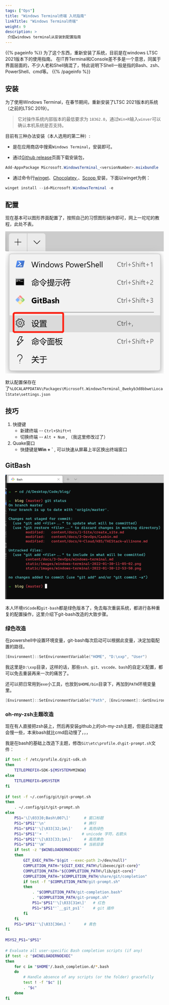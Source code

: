 ```yaml
---
tags: ["Ops"]
title: "Windows Terminal终端 入坑指南"
linkTitle: "Windows Terminal终端"
weight: 9
description: >
 介绍windows terminal从安装到配置指南
---
```


{{% pageinfo %}}
为了这个东西，重新安装了系统，目前是在windows LTSC 2021版本下的使用指南。
在IT界Terminal和Console差不多是一个意思，同属于界面层面的，不少人老和Shell搞混了，特此说明下Shell一般是指的Bash、zsh、PowerShell、cmd等。
{{% /pageinfo %}}


## 安装

为了使用Windows Terminal，在春节期间，重新安装了LTSC 2021版本的系统（之前的LTSC 2019）。

> 它对操作系统内部版本的最低要求为 `18362.0`，通过`Win+R`输入`winver`可以确认本机系统是否支持。

目前有三种办法安装（本人选用的第二种）:

- 是在应用商店中搜索`Windows Terminal`，安装即可。

- 通过[Github release](https://github.com/microsoft/terminal/releases)页面下载安装包，

```powershell
Add-AppxPackage Microsoft.WindowsTerminal_<versionNumber>.msixbundle
```
- 通过命令行[winget](https://github.com/microsoft/winget-cli)、[Chocolatey ](https://chocolatey.org/)、[Scoop ](https://scoop.sh/)安装，下面以winget为例：

```powershell
winget install --id=Microsoft.WindowsTerminal -e
```

## 配置

现在基本可以图形界面配置了，按照自己的习惯图形操作即可，网上一坨坨的教程，此处不表。

![](/images/windows-terminal-2022-01-30-12-53-50.png)

默认配置保存在了`%LOCALAPPDATA%\Packages\Microsoft.WindowsTerminal_8wekyb3d8bbwe\LocalState\settings.json`

## 技巧

1. 快捷键
   - 新建终端 -- `Ctrl+Shift+t`
   - 切换终端 -- `Alt + Num` , （我这里修改过了）
2. Quake窗口
   - 快捷键是**Win + \`** , 可以快速从屏幕上半区换出终端窗口


## GitBash

![](/images/windows-terminal-2022-01-30-13-32-26.png)

本人环境`VSCode`和`git-bash`都是绿色版本了，免去每次重装系统，都进行各种重复的配置操作，这里介绍下git-bash改造的大致步骤。

### 绿色改造

在powershell中设置环境变量，git-bash每次启动可以根据此变量，决定加载配置的路径。
```powershell
[Environment]::SetEnvironmentVariable("HOME", "D:\xxp", "User")
```

我这里是`D:\xxp`目录，这样的话，那些`ssh、git、vscode、bash`的自定义配置，都可以免去重装再来一次的痛苦了。

还可以把日常用到`exe`小工具，也放到`$HOME/bin`目录下，再加到`PATH`环境变量里。
```powershell
[Environment]::SetEnvironmentVariable("Path", [Environment]::GetEnvironmentVariable("Path", "User") + ";D:\xxp\bin","User")
```

### oh-my-zsh主题改造

现在有人直接把zsh装上，然后再安装github上的oh-my-zsh主题，但是启动速度会慢一些，本来bash就比cmd启动慢了，，，

我是在bash的基础上改造下主题，修改`Git\etc\profile.d\git-prompt.sh`文件：

```bash
if test -f /etc/profile.d/git-sdk.sh
then
	TITLEPREFIX=SDK-${MSYSTEM#MINGW}
else
	TITLEPREFIX=$MSYSTEM
fi

if test -f ~/.config/git/git-prompt.sh
then
	. ~/.config/git/git-prompt.sh
else
	PS1='\[\033]0;Bash\007\]'      # 窗口标题
	PS1="$PS1"'\n'                 # 换行
	PS1="$PS1"'\[\033[32;1m\]'     # 高亮绿色
	PS1="$PS1"'➜  '               # unicode 字符，右箭头
	PS1="$PS1"'\[\033[33;1m\]'     # 高亮黄色
	PS1="$PS1"'\W'                 # 当前目录
	if test -z "$WINELOADERNOEXEC"
	then
		GIT_EXEC_PATH="$(git --exec-path 2>/dev/null)"
		COMPLETION_PATH="${GIT_EXEC_PATH%/libexec/git-core}"
		COMPLETION_PATH="${COMPLETION_PATH%/lib/git-core}"
		COMPLETION_PATH="$COMPLETION_PATH/share/git/completion"
		if test -f "$COMPLETION_PATH/git-prompt.sh"
		then
			. "$COMPLETION_PATH/git-completion.bash"
			. "$COMPLETION_PATH/git-prompt.sh"
			PS1="$PS1"'\[\033[31m\]'   # 红色
			PS1="$PS1"'`__git_ps1`'    # git 插件
		fi
	fi
	PS1="$PS1"'\[\033[36m\] '      # 青色
fi

MSYS2_PS1="$PS1"

# Evaluate all user-specific Bash completion scripts (if any)
if test -z "$WINELOADERNOEXEC"
then
	for c in "$HOME"/.bash_completion.d/*.bash
	do
		# Handle absence of any scripts (or the folder) gracefully
		test ! -f "$c" ||
		. "$c"
	done
fi
```
